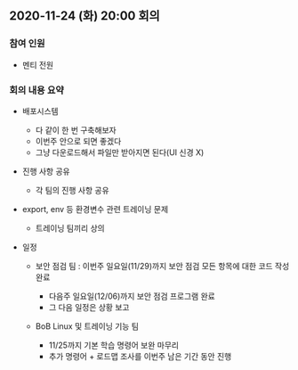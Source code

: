 ## 2020-11-24 (화) 20:00 회의

### 참여 인원
- 멘티 전원

### 회의 내용 요약
- 배포시스템
  - 다 같이 한 번 구축해보자
  - 이번주 안으로 되면 좋겠다
  - 그냥 다운로드해서 파일만 받아지면 된다(UI 신경 X)

- 진행 사항 공유
  - 각 팀의 진행 사항 공유

- export, env 등 환경변수 관련 트레이닝 문제
  - 트레이닝 팀끼리 상의

- 일정
  - 보안 점검 팀 : 이번주 일요일(11/29)까지 보안 점검 모든 항목에 대한 코드 작성 완료
    - 다음주 일요일(12/06)까지 보안 점검 프로그램 완료
    - 그 다음 일정은 상황 보고

  - BoB Linux 및 트레이닝 기능 팀
    - 11/25까지 기본 학습 명령어 보완 마무리
    - 추가 명령어 + 로드맵 조사를 이번주 남은 기간 동안 진행
